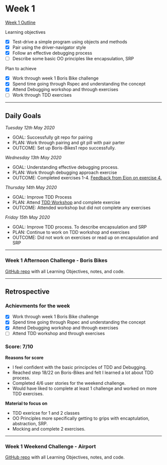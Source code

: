 # Week 1

[Week 1 Outline](https://github.com/makersacademy/course/blob/master/week_outlines.md#week-1)

Learning objectives 
- [x] Test-drive a simple program using objects and methods
- [x] Pair using the driver-navigator style
- [x] Follow an effective debugging process
- [ ] Describe some basic OO principles like encapsulation, SRP

Plan to achieve
- [x] Work through week 1 Boris Bike challenge
- [x] Spend time going through Rspec and understanding the concept
- [x] Attend Debugging workshop and through exercises 
- [ ] Work through TDD exercises 

---

## Daily Goals 

*Tuesday 12th May 2020*
 - GOAL: Successfully git repo for pairing
 - PLAN: Work through pairing and git pill with pair parter
 - OUTCOME: Set up Boris-Bikes1 repo successfully. 

 *Wednesday 13th May 2020*
 - GOAL: Understanding effective debugging process.
 - PLAN: Work through debugging approach exercise
 - OUTCOME: Completed exercises 1-4. [Feedback from Eion on exercise 4.](https://github.com/ooduola/MyLearnings/blob/master/exercises/debugging_approaches.rb)
 
  *Thursday 14th May 2020*
 - GOAL: Improve TDD Process 
 - PLAN: Attend [TDD Workshop](https://github.com/makersacademy/skills-workshops/blob/master/week-1/TDD_process.md) and complete exercise
 - OUTCOME: Attended workshop but did not complete any exercises

  *Friday 15th May 2020*
 - GOAL: Improve TDD process. To describe encapsulation and SRP
 - PLAN: Continue to work on TDD workshop and exercises
 - OUTCOME: Did not work on exercises or read up on encapsulation and SRP

---

### Week 1 Afternoon Challenge - Boris Bikes

[GitHub repo](https://github.com/ooduola/Boris-bikes-4) with all Learning Objectives, notes, and code.

---

## Retrospective

### Achievments for the week

- [x] Work through week 1 Boris Bike challenge
- [x] Spend time going through Rspec and understanding the concept
- [x] Attend Debugging workshop and through exercises 
- [ ] Attend TDD workshop and through exercises 

### Score: 7/10

**Reasons for score**
 - I feel confident with the basic principcles of TDD and Debugging.
 - Reached step 18/22 on Boris-Bikes and felt I learned a lot about TDD process.
 - Completed 4/6 user stories for the weekend challenge.
 - Would have liked to complete at least 1 challenge and worked on more TDD exercises.

 **Material to focus on**
  - TDD exericse for 1 and 2 classes
  - OO Principles more specifically getting to grips with encaptulation, abstraction, SRP.
  - Mocking and complete 2 exercises.

---
### Week 1 Weekend Challenge - Airport
[GitHub repo](https://github.com/ooduola/airport_challenge) with all Learning Objectives, notes, and code.